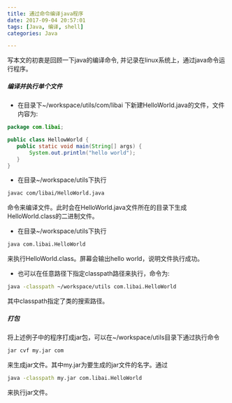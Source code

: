 ```yaml
---
title: 通过命令编译java程序
date: 2017-09-04 20:57:01
tags: [Java, 编译, shell]
categories: Java

---
```

 写本文的初衷是回顾一下java的编译命令, 并记录在linux系统上，通过java命令运行程序。
 <!-- more -->

 ##### 编译并执行单个文件
 - 在目录下~/workspace/utils/com/libai 下新建HelloWorld.java的文件，文件内容为:
 ``` java
package com.libai;

public class HellowWorld {
    public static void main(String[] args) {
        System.out.println("hello world");
    }
 }
 ```
- 在目录~/workspace/utils下执行
``` bash
javac com/libai/HelloWorld.java
```
命令来编译文件。此时会在HelloWorld.java文件所在的目录下生成HelloWorld.class的二进制文件。

- 在目录~/workspace/utils下执行
``` bash
java com.libai.HelloWorld
```
来执行HelloWorld.class。屏幕会输出hello world，说明文件执行成功。

- 也可以在任意路径下指定classpath路径来执行，命令为:
``` bash
java -classpath ~/workspace/utils com.libai.HelloWorld
```
其中classpath指定了类的搜索路径。

##### 打包
将上述例子中的程序打成jar包，可以在~/workspace/utils目录下通过执行命令
``` bash
jar cvf my.jar com
```
来生成jar文件。其中my.jar为要生成的jar文件的名字。通过
``` bash
java -classpath my.jar com.libai.HelloWorld
```
来执行jar文件。
